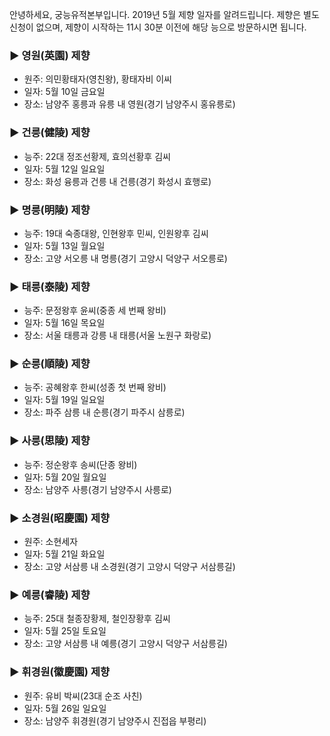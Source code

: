 안녕하세요, 궁능유적본부입니다. 2019년 5월 제향 일자를 알려드립니다. 제향은 별도 신청이 없으며, 제향이 시작하는 11시 30분 이전에 해당 능으로 방문하시면 됩니다.

### ▶ 영원(英園) 제향
- 원주: 의민황태자(영친왕), 황태자비 이씨
- 일자: 5월 10일 금요일
- 장소: 남양주 홍릉과 유릉 내 영원(경기 남양주시 홍유릉로)

### ▶ 건릉(健陵) 제향
- 능주: 22대 정조선황제, 효의선황후 김씨
- 일자: 5월 12일 일요일
- 장소: 화성 융릉과 건릉 내 건릉(경기 화성시 효행로)

### ▶ 명릉(明陵) 제향
- 능주: 19대 숙종대왕, 인현왕후 민씨, 인원왕후 김씨
- 일자: 5월 13일 월요일
- 장소: 고양 서오릉 내 명릉(경기 고양시 덕양구 서오릉로)

### ▶ 태릉(泰陵) 제향
- 능주: 문정왕후 윤씨(중종 세 번째 왕비)
- 일자: 5월 16일 목요일
- 장소: 서울 태릉과 강릉 내 태릉(서울 노원구 화랑로)

### ▶ 순릉(順陵) 제향
- 능주: 공혜왕후 한씨(성종 첫 번째 왕비)
- 일자: 5월 19일 일요일
- 장소: 파주 삼릉 내 순릉(경기 파주시 삼릉로)

### ▶ 사릉(思陵) 제향
- 능주: 정순왕후 송씨(단종 왕비)
- 일자: 5월 20일 월요일
- 장소: 남양주 사릉(경기 남양주시 사릉로)

### ▶ 소경원(昭慶園) 제향
- 원주: 소현세자
- 일자: 5월 21일 화요일
- 장소: 고양 서삼릉 내 소경원(경기 고양시 덕양구 서삼릉길)

### ▶ 예릉(睿陵) 제향
- 능주: 25대 철종장황제, 철인장황후 김씨
- 일자: 5월 25일 토요일
- 장소: 고양 서삼릉 내 예릉(경기 고양시 덕양구 서삼릉길)

### ▶ 휘경원(徽慶園) 제향
- 원주: 유비 박씨(23대 순조 사친)
- 일자: 5월 26일 일요일
- 장소: 남양주 휘경원(경기 남양주시 진접읍 부평리)